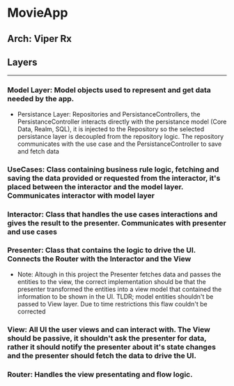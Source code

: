 # MovieApp

## Arch: Viper Rx

## Layers
---------

### Model Layer: Model objects used to represent and get data needed by the app. 
  * Persistance Layer: 
        Repositories and PersistanceControllers, the PersistanceController interacts directly with the persistance model (Core Data, Realm, SQL), it is injected to the Repository so the selected persistance layer is decoupled from the repository logic.
        The repository communicates with the use case and the PersistanceController to save and fetch data

### UseCases: Class containing business rule logic, fetching and saving the data provided or requested from the interactor, it's placed between the interactor and the model layer. Communicates interactor with model layer
 
### Interactor: Class that handles the use cases interactions and gives the result to the presenter. Communicates with presenter and use cases

### Presenter: Class that contains the logic to drive the UI. Connects the Router with the Interactor and the View
* Note: Altough in this project the Presenter fetches data and passes the entities to the view, the correct implementation should be that the presenter transformed the entities into a view model that contained the information to be shown in the UI. TLDR; model entities shouldn't be passed to View layer. Due to time restrictions this flaw couldn't be corrected
  
### View: All UI the user views and can interact with. The View should be passive, it shouldn't ask the presenter for data, rather it should notify the presenter about it's state changes and the presenter should fetch the data to drive the UI.

### Router: Handles the view presentating and flow logic.
